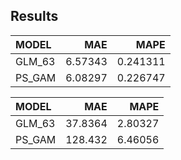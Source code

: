 ## Results

| MODEL   |     MAE |     MAPE |
|:--------|--------:|---------:|
| GLM_63  | 6.57343 | 0.241311 |
| PS_GAM  | 6.08297 | 0.226747 |



| MODEL   |      MAE |    MAPE |
|:--------|---------:|--------:|
| GLM_63  |  37.8364 | 2.80327 |
| PS_GAM  | 128.432  | 6.46056 |


